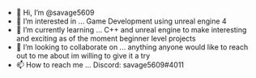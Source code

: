- 👋 Hi, I’m @savage5609
- 👀 I’m interested in ... Game Development using unreal engine 4 
- 🌱 I’m currently learning ... C++ and unreal engine to make interesting and exciting as of the moment beginner level projects
- 💞️ I’m looking to collaborate on ... anything anyone would like to reach out to me about im willing to give it a try
- 📫 How to reach me ... Discord: savage5609#4011

<!---
savage5609/savage5609 is a ✨ special ✨ repository because its `README.md` (this file) appears on your GitHub profile.
You can click the Preview link to take a look at your changes.
--->
